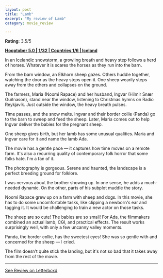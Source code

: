 ```yaml
---
layout: post
title: "Lamb"
excerpt: "My review of Lamb"
category: movie_review

---
```


**Rating:** 3.5/5

<b><a href="https://boxd.it/pRFMi/detail">Hooptober 5.0 | 1/32 | Countries 1/6 | Iceland</a></b>

In an Icelandic snowstorm, a growling breath and heavy step follows a herd of horses. Whatever it is scares the horses as they run into the barn.

From the barn window, an Elkhorn sheep gazes. Others huddle together, watching the door as the heavy steps open it. One sheep wearily steps away from the others and collapses on the ground.

The farmers, María (Noomi Rapace) and her husband, Ingvar (Hilmir Snær Guðnason), stand near the window, listening to Christmas hymns on Radio Reykjavík. Just outside the window, the heavy breath pulses.

Time passes, and the snow melts. Ingvar and their border collie (Panda) go to the barn to sweep and feed the sheep. Later, María comes out to help Ingvar deliver the babies for the pregnant sheep.

One sheep gives birth, but her lamb has some unusual qualities. María and Ingvar care for it and name the lamb Ada.

The movie has a gentle pace — it captures how time moves on a remote farm. It's also a recurring quality of contemporary folk horror that some folks hate. I'm a fan of it.

The photography is gorgeous. Serene and haunted, the landscape is a perfect breeding ground for folklore.

I was nervous about the brother showing up. In one sense, he adds a much-needed dynamic. On the other, parts of his subplot muddle the story.

Noomi Rapace grew up on a farm with sheep and dogs. In this movie, she has to do some uncomfortable tasks, like clipping a newborn's ear and tagging it. It would be challenging to train a new actor on those tasks.

The sheep are so cute! The babies are so small! For Ada, the filmmakers combined an actual lamb, CGI, and practical effects. The result works surprisingly well, with only a few uncanny valley moments.

Panda, the border collie, has the sweetest eyes! She was so gentle with and concerned for the sheep — I cried. 

The film doesn't quite stick the landing, but it's not so bad that it takes away from the rest of the movie.

<hr>

[See Review on Letterboxd](https://boxd.it/6bQ0eD)
